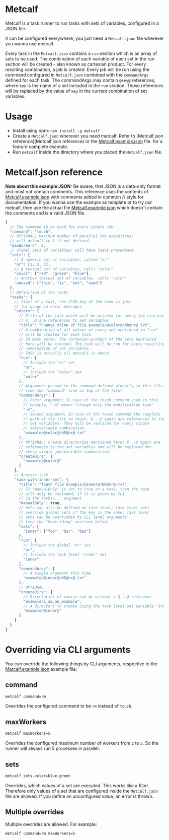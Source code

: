 # Metcalf

Metcalf is a task runner to run tasks with sets of variables,
configured in a JSON file.

It can be configured everywhere, you just need a `Metcalf.json` file
wherever you wanna use metcalf.

Every task in the `Metcalf.json` contains a `run` section which is
an array of sets to be used. The combination of each variable of each set
in the run section will be created - also known as cartesian product.
For every resulting combination, a job is created. Every job
will be run using the command configured in `Metcalf.json` combined with
the `commandArgs` defined for each task. The commandArgs may contain `@key@`
references, where `key` is the name of a set included in the `run` section.
Those references will be replaced by the value of `key` in the current
combination of set variables.


# Usage

- Install using npm: `npm install -g metcalf`
- Create a `Metcalf.json` wherever you need metcalf.
  Refer to [Metcalf.json reference](Metcalf.json reference)
  or the [Metcalf.example.json](Metcalf.example.json) file.
  for a feature complete example.
- Run `metcalf` inside the directory where you placed
  the `Metcalf.json` file.

  
# Metcalf.json reference
**Note about this example JSON:** Be aware, that JSON
is a data-only format and must not contain comments.
This reference uses the contents of
[Metcalf.example.json](Metcalf.example.json)
with comments added in common // style for documentation.
If you wanna use the example as template or to try out
metcalf, then use the actual file
[Metcalf.example.json](Metcalf.example.json)
which doesn't contain the comments and is a valid JSON file.

```javascript
{
  // The command to be used for every single job
  "command": "touch",
  // OPTIONAL; Maximum number of parallel job executions;
  // will default to 1 if not defined        
  "maxWorkers": 2,
  // Global sets of variables; will have least precedence        
  "sets": {
    // A numeric set of variables, called "nr"
    "nr": [1, 2, 3],
    // A textual set of variables, calls "color"
    "color": ["red", "green", "blue"],
    // Another textual set of variables, calls "color"
    "unused": ["this", "is", "not", "used"]
  },
  // Definition of the tasks
  "tasks": {
    // Start of a task, the JSON key of the task is just
    // for usage in error messages
    "colors": {
      // Title of the task which will be printed for every job started;
      // @...@ are references to set variables
      "title": "Change mtime of file example/@color@/NR@nr@.txt",
      // A combination of all values of every set mentioned in "run"
      // will be created for each task.
      // In math terms: The cartesian product of the sets mentioned
      // here will be created. The task will be run for every resulting
      // combination of set variables.
      // THIS is actually all metcalf is about.
      "run": [
        // Include the "nr" set
        "nr",
        // Include the "color" set
        "color"
      ],
      // Arguments passed to the command defined globally in this file
      // (see the "command" line on top of the file)
      "commandArgs": [
        // First argument; In case of the touch command used in this
        // example, "-m" means "change only the modification time"
        "-m",
        // Second argument; In case of the touch command the complete
        // path of the file to touch. @...@ again are references to the
        // set variables. They will be replaced for every single
        // job/variable combination.
        "example/@color@/NR@nr@.txt" 
      ],
      // OPTIONAL; Create directories mentioned here; @...@ again are
      // references to the set variables and will be replaced for
      // every single job/variable combination.
      "createDirs": [
        "example/@color@"
      ]
    },
    // Another task
    "task-with-inner-set": {
      "title": "Touch file example/@inner@/NR@nr@.txt",
      // If "manualOnly" is set to true on a task, then the task
      // will only be included, if it is given by CLI
      // in the tasks=... argument
      "manualOnly": true,
      // Sets can also be defined on task level; task level sets
      // override global sets if the key is the same; Task level
      // sets can be overridden by CLI level arguments
      // (see the "Overriding" sections below)
      "sets": { 
        "inner": ["foo", "bar", "baz"]
      },
      "run": [
        // Include the global "nr" set
        "nr",
        // Include the task level "inner" set
        "inner"
      ],
      "commandArgs": [
        // A single argument this time
        "example/@inner@/NR@nr@.txt"
      ],
      // OPTIONAL
      "createDirs": [
        // Directories of course can be without a @...@ reference
        "example/i_am_an_example",
        // A directory to create using the task level set variable "inner"
        "example/@inner@"
      ]
    }
  }
}
```

# Overriding via CLI arguments

You can override the following things by CLI arguments,
respective to the [Metcalf.example.json](Metcalf.example.json)
example file:


## command
```bash
metcalf command=rm
```
Overrides the configured command to be `rm` instead of `touch`.


## maxWorkers
```bash
metcalf maxWorkers=5
```
Overrides the configured maximum number of workers from `2` to `5`.
So the runner will always run 5 processes in parallel.


## sets
```bash
metcalf sets.color=blue,green
```
Overrides, which values of a set are executed. This works like a filter.
Therefore only values of a set that are configured inside the
`Metcalf.json` file are allowed. If you define an unconfigured
value, an error is thrown.


## Multiple overrides

Multiple overrides are allowed. For example:
```bash
metcalf command=rm maxWorkers=5
```
